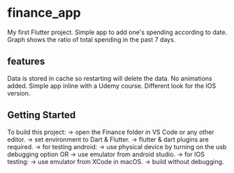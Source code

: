 # finance_app

My first Flutter project.
Simple app to add one's spending according to date.
Graph shows the ratio of total spending in the past 7 days.

## features

Data is stored in cache so restarting will delete the data.
No animations added.
Simple app inline with a Udemy course.
Different look for the IOS version.

## Getting Started

To build this project:
-> open the Finance folder in VS Code or any other editor.
-> set environment to Dart & Flutter.
-> flutter & dart plugins are required.
-> for testing android:
  -> use physical device by turning on the usb debugging option OR
  -> use emulator from android studio.
-> for IOS testing:
  -> use emulator from XCode in macOS.
-> build without debugging.
